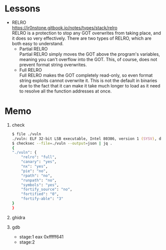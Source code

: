 # Lessons
- RELRO  
    https://ir0nstone.gitbook.io/notes/types/stack/relro  
    RELRO is a protection to stop any GOT overwrites from taking place, and it does so very effectively. There are two types of RELRO, which are both easy to understand.  
    - Partial RELRO  
    Partial RELRO simply moves the GOT above the program's variables, meaning you can't overflow into the GOT. This, of course, does not prevent format string overwrites.  
    - Full RELRO  
    Full RELRO makes the GOT completely read-only, so even format string exploits cannot overwrite it. This is not the default in binaries due to the fact that it can make it take much longer to load as it need to resolve all the function addresses at once.
    

# Memo
1. check
    ```zsh
    $ file ./vuln
    ./vuln: ELF 32-bit LSB executable, Intel 80386, version 1 (SYSV), dynamically linked, interpreter /lib/ld-linux.so.2, for GNU/Linux 3.2.0, BuildID[sha1]=24c4fa8500082ef048a420baadc6a3d777d39f34, not stripped
    $ checksec --file=./vuln --output=json | jq .
    {
    "./vuln": {
        "relro": "full",
        "canary": "yes",
        "nx": "yes",
        "pie": "no",
        "rpath": "no",
        "runpath": "no",
        "symbols": "yes",
        "fortify_source": "no",
        "fortified": "0",
        "fortify-able": "3"
    }
    }
    ```
2. ghidra

3. gdb  
    - stage:1
    eax 0xfffff641
    - stage:2